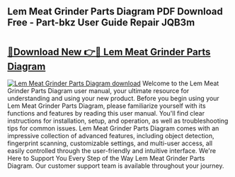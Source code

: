 ## Lem Meat Grinder Parts Diagram PDF Download Free - Part-bkz User Guide Repair JQB3m

# <h2><a href="http://dfmv9fg.blite.top/?on=Lem+Meat+Grinder+Parts+Diagram">🔗Download New 👉🔴 Lem Meat Grinder Parts Diagram</a></h2>

[![Lem Meat Grinder Parts Diagram download](https://i.imgur.com/lujVjoI.png)](http://dfmv9fg.blite.top/?on=Lem+Meat+Grinder+Parts+Diagram)
Welcome to the Lem Meat Grinder Parts Diagram user manual, your ultimate resource for understanding and using your new product. Before you begin using your Lem Meat Grinder Parts Diagram, please familiarize yourself with its functions and features by reading this user manual. You'll find clear instructions for installation, setup, and operation, as well as troubleshooting tips for common issues. Lem Meat Grinder Parts Diagram comes with an impressive collection of advanced features, including object detection, fingerprint scanning, customizable settings, and multi-user access, all easily controlled through the user-friendly and intuitive interface. We're Here to Support You Every Step of the Way Lem Meat Grinder Parts Diagram. Our customer support team is available throughout your journey.
